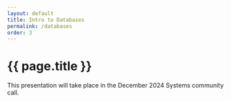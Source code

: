 ```yaml
---
layout: default
title: Intro to Databases
permalink: /databases
order: 3
---
```


# {{ page.title }}

This presentation will take place in the December 2024 Systems community call.